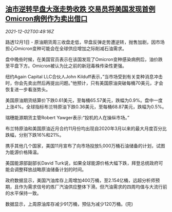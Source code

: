 <!--1638406862000-->
[油市逆转早盘大涨走势收跌 交易员将美国发现首例Omicron病例作为卖出借口](https://cn.reuters.com/article/global-oil-close-1201-wedn-idCNKBS2IH01O)
------

<div><i>2021-12-02T00:49:16Z</i></div><p>路透12月1日 - 原油期货周三收盘走低，早盘反弹走势遭逆转，抛售加剧，因市场担心Omicron变种可能会在全球供应增加之际削减石油需求。</p><p>盘中晚些时候，在美国官员表示在该国发现了Omicron变种感染病例后，油价跌至平盘下方。Omicron被认为比之前的新冠毒株传染性更强。</p><p>纽约Again Capital LLC合伙人John Kilduff表示，”当市场受到有关变种消息冲击时，你会先卖出然后再提出问题。”他预计，只有美国原油突破每桶70美元，才会恢复进一步看涨势头。</p><p>美国原油期货结算价下跌0.61美元，至每桶65.57美元，跌幅为0.9%。盘中一度上涨4%。全球指标布兰特原油下跌0.36美元，至每桶68.87美元，跌幅为0.5%。</p><p>瑞穗能源期货主管Robert Yawger表示:“投机的人在操纵市场。”</p><p>布兰特原油和美国原油近月合约11月份均出现自2020年3月以来的最大月度百分比跌幅，分别下跌16%和21%。</p><p>携手其他几个国家，美国11月宣布了向市场投放5,000万桶石油储备的计划，试图为能源价格降温。</p><p>美国能源部副部长David Turk说，如果全球能源价格大幅下跌，拜登总统政府可能会调整释放战略原油储备计划的时间。</p><p>政府数据显示，美国汽油库存上周增加400万桶，至2.154亿桶，远超分析师预期，且作为需求信号的炼厂汽油供应整体下滑。但汽油需求的四周均值与大流行前的水平保持一致。</p><p>数据显示，上周原油库存减少91万桶，预估为减少120万桶。(完)</p>
